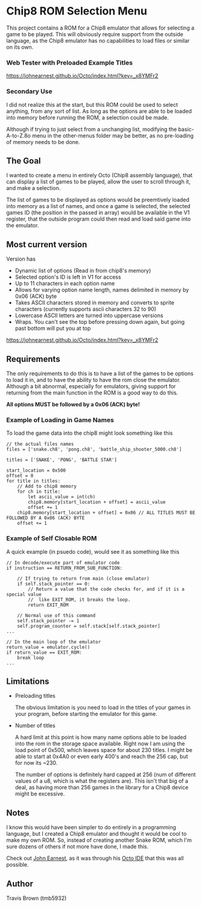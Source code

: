# Chip8 ROM Selection Menu
This project contains a ROM for a Chip8 emulator that allows for selecting a game to be played. This will obviously require support from the outside language, as the Chip8 emulator has no capabilities to load files or similar on its own.

### Web Tester with Preloaded Example Titles
https://johnearnest.github.io/Octo/index.html?key=_x8YMFr2

### Secondary Use
I did not realize this at the start, but this ROM could be used to select anything, from any sort of list. As long as the options are able to be loaded into memory before running the ROM, a selection could be made.

Although if trying to just select from a unchanging list, modifying the basic-A-to-Z.8o menu in the other-menus folder may be better, as no pre-loading of memory needs to be done.

## The Goal
I wanted to create a menu in entirely Octo (Chip8 assembly language), that can display a list of games to be played, allow the user to scroll through it, and make a selection.

The list of games to be displayed as options would be preemtively loaded into memory as a list of names, and once a game is selected, the selected games ID (the position in the passed in array) would be available in the V1 register, that the outside program could then read and load said game into the emulator.

## Most current version
Version has
- Dynamic list of options (Read in from chip8's memory)
- Selected option's ID is left in V1 for access
- Up to 11 characters in each option name
- Allows for varying option name length, names delimited in memory by 0x06 (ACK) byte
- Takes ASCII characters stored in memory and converts to sprite characters (currently supports ascii characters 32 to 90)
- Lowercase ASCII letters are turned into uppercase versions
- Wraps. You can't see the top before pressing down again, but going past bottom will put you at top

https://johnearnest.github.io/Octo/index.html?key=_x8YMFr2

## Requirements
The only requirements to do this is to have a list of the games to be options to load it in, and to have the ability to have the rom close the emulator. Although a bit abnormal, especially for emulators, giving support for returning from the main function in the ROM is a good way to do this.

**All options MUST be followed by a 0x06 (ACK) byte!**

### Example of Loading in Game Names
To load the game data into the chip8 might look something like this
```
// the actual files names
files = ['snake.ch8', 'pong.ch8', 'battle_ship_shooter_5000.ch8']

titles = ['SNAKE', 'PONG', 'BATTLE STAR']

start_location = 0x500
offset = 0
for title in titles:
    // Add to chip8 memory
    for ch in title:
        let ascii_value = int(ch)
        chip8.memory[start_location + offset] = ascii_value
        offset += 1
    chip8.memory[start_location + offset] = 0x06 // ALL TITLES MUST BE FOLLOWED BY A 0x06 (ACK) BYTE
    offset += 1
```

### Example of Self Closable ROM
A quick example (in psuedo code), would see it as something like this

```
// In decode/execute part of emulator code
if instruction == RETURN_FROM_SUB_FUNCTION:

    // If trying to return from main (close emulator)
    if self.stack_pointer == 0:
        // Return a value that the code checks for, and if it is a special value
        //  like EXIT_ROM, it breaks the loop.
        return EXIT_ROM

    // Normal use of this command
    self.stack_pointer -= 1
    self.program_counter = self.stack[self.stack_pointer]
...

// In the main loop of the emulator
return_value = emulator.cycle()
if return_value == EXIT_ROM:
    break loop
...
```

## Limitations
- Preloading titles

    The obvious limitation is you need to load in the titles of your games in your program, before starting the emulator for this game. 

- Number of titles

    A hard limit at this point is how many name options able to be loaded into the rom in the storage space available. Right now I am using the load point of 0x500, which leaves space for about 230 titles. I might be able to start at 0x4A0 or even early 400's and reach the 256 cap, but for now its ~230.

    The number of options is definitely hard capped at 256 (num of different values of a u8, which is what the registers are). This isn't that big of a deal, as having more than 256 games in the library for a Chip8 device might be excessive.

## Notes
I know this would have been simpler to do entirely in a programming language, but I created a Chip8 emulator and thought it would be cool to make my own ROM. So, instead of creating another Snake ROM, which I'm sure dozens of others if not more have done, I made this.

Check out [John Earnest](https://github.com/JohnEarnest), as it was through his [Octo IDE](https://johnearnest.github.io/Octo/) that this was all possible.


## Author
Travis Brown (tmb5932)
